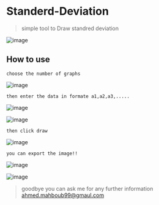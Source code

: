 # Standerd-Deviation

> simple tool to Draw standred deviation

![image](https://user-images.githubusercontent.com/43186742/91589691-7a83ae00-e95a-11ea-9227-2a9d6bac248e.png)

## How to use

```
choose the number of graphs
```

![image](https://user-images.githubusercontent.com/43186742/91590133-29c08500-e95b-11ea-9091-067997a369bd.png)

```
then enter the data in formate a1,a2,a3,.....

```

![image](https://user-images.githubusercontent.com/43186742/91590441-b66b4300-e95b-11ea-8f6d-744792373b47.png)

![image](https://user-images.githubusercontent.com/43186742/91590632-f2060d00-e95b-11ea-9746-c9d4c1c108a6.png)

```
then click draw
```

![image](https://user-images.githubusercontent.com/43186742/91590762-2083e800-e95c-11ea-88a2-77df015b8aae.png)

```
you can export the image!!
```

![image](https://user-images.githubusercontent.com/43186742/91590893-56c16780-e95c-11ea-9c64-eea832e446b9.png)

![image](https://user-images.githubusercontent.com/43186742/91590966-75bff980-e95c-11ea-998a-28e19e7b3a3f.png)

> goodbye you can ask me for any further information ahmed.mahboub99@gmaul.com
